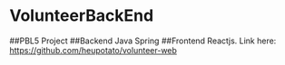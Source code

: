 # VolunteerBackEnd
##PBL5 Project
##Backend Java Spring
##Frontend Reactjs. Link here: https://github.com/heupotato/volunteer-web
